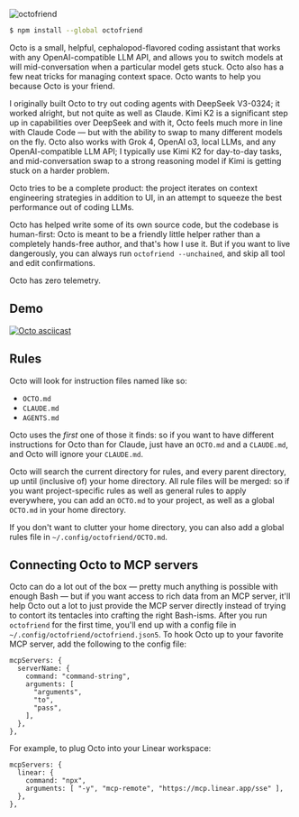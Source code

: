 ![octofriend](https://raw.githubusercontent.com/reissbaker/octofriend/main/octofriend.png)

```bash
$ npm install --global octofriend
```

Octo is a small, helpful, cephalopod-flavored coding assistant that works with
any OpenAI-compatible LLM API, and allows you to switch models at will
mid-conversation when a particular model gets stuck. Octo also has a few neat
tricks for managing context space. Octo wants to help you because Octo is your
friend.

I originally built Octo to try out coding agents with DeepSeek V3-0324; it
worked alright, but not quite as well as Claude. Kimi K2 is a significant step
up in capabilities over DeepSeek and with it, Octo feels much more in line with
Claude Code — but with the ability to swap to many different models on the fly.
Octo also works with Grok 4, OpenAI o3, local LLMs, and any OpenAI-compatible
LLM API; I typically use Kimi K2 for day-to-day tasks, and mid-conversation
swap to a strong reasoning model if Kimi is getting stuck on a harder problem.

Octo tries to be a complete product: the project iterates on context engineering
strategies in addition to UI, in an attempt to squeeze the best performance out
of coding LLMs.

Octo has helped write some of its own source code, but the codebase is
human-first: Octo is meant to be a friendly little helper rather than a
completely hands-free author, and that's how I use it. But if you want to live
dangerously, you can always run `octofriend --unchained`, and skip all tool and
edit confirmations.

Octo has zero telemetry.

## Demo
[![Octo asciicast](https://asciinema.org/a/lPs0ZKoXERpaAdbL7lQD3T4iJ.svg)](https://asciinema.org/a/lPs0ZKoXERpaAdbL7lQD3T4iJ)
## Rules

Octo will look for instruction files named like so:

- `OCTO.md`
- `CLAUDE.md`
- `AGENTS.md`

Octo uses the *first* one of those it finds: so if you want to have different
instructions for Octo than for Claude, just have an `OCTO.md` and a
`CLAUDE.md`, and Octo will ignore your `CLAUDE.md`.

Octo will search the current directory for rules, and every parent directory,
up until (inclusive of) your home directory. All rule files will be merged: so
if you want project-specific rules as well as general rules to apply
everywhere, you can add an `OCTO.md` to your project, as well as a global
`OCTO.md` in your home directory.

If you don't want to clutter your home directory, you can also add a global
rules file in `~/.config/octofriend/OCTO.md`.

## Connecting Octo to MCP servers

Octo can do a lot out of the box — pretty much anything is possible with enough
Bash — but if you want access to rich data from an MCP server, it'll help Octo
out a lot to just provide the MCP server directly instead of trying to contort
its tentacles into crafting the right Bash-isms. After you run `octofriend` for
the first time, you'll end up with a config file in
`~/.config/octofriend/octofriend.json5`. To hook Octo up to your favorite MCP
server, add the following to the config file:

```json5
mcpServers: {
  serverName: {
    command: "command-string",
    arguments: [
      "arguments",
      "to",
      "pass",
    ],
  },
},
```

For example, to plug Octo into your Linear workspace:

```json5
mcpServers: {
  linear: {
    command: "npx",
    arguments: [ "-y", "mcp-remote", "https://mcp.linear.app/sse" ],
  },
},
```
